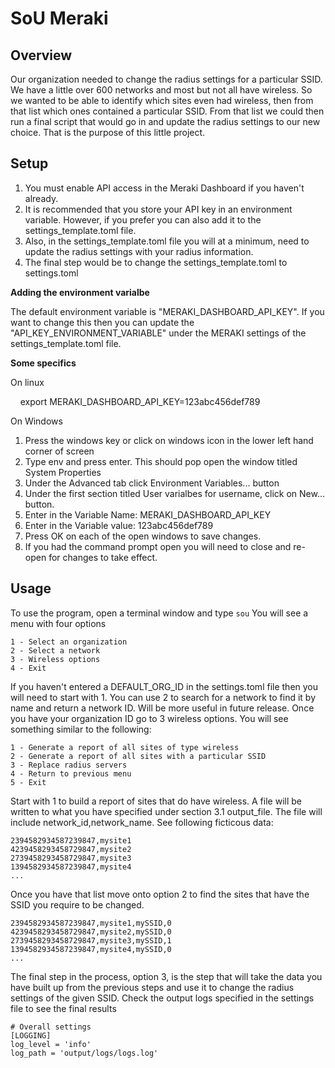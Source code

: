 # SoU Meraki

## Overview

Our organization needed to change the radius settings for a particular SSID. We have a little over 600 networks and most but not all have wireless. So we wanted to be able to identify which sites even had wireless, then from that list which ones contained a particular SSID. From that list we could then run a final script that would go in and update the radius settings to our new choice. That is the purpose of this little project.

## Setup

1. You must enable API access in the Meraki Dashboard if you haven't already.
2. It is recommended that you store your API key in an environment variable.
   However, if you prefer you can also add it to the settings_template.toml file.
3. Also, in the settings_template.toml file you will at a minimum, need to update
   the radius settings with your radius information.
4. The final step would be to change the settings_template.toml to settings.toml

**Adding the environment varialbe**

The default environment variable is "MERAKI_DASHBOARD_API_KEY". If you want to change
this then you can update the "API_KEY_ENVIRONMENT_VARIABLE" under the MERAKI settings
of the settings_template.toml file.

**Some specifics**

On linux

    export MERAKI_DASHBOARD_API_KEY=123abc456def789

On Windows

1. Press the windows key or click on windows icon in the lower left hand corner of screen
2. Type env and press enter. This should pop open the window titled System Properties
3. Under the Advanced tab click Environment Variables... button
4. Under the first section titled User varialbes for username, click on New... button.
5. Enter in the Variable Name: MERAKI_DASHBOARD_API_KEY
6. Enter in the Variable value: 123abc456def789
7. Press OK on each of the open windows to save changes.
8. If you had the command prompt open you will need to close and re-open for changes to take effect.

## Usage

To use the program, open a terminal window and type `sou`
You will see a menu with four options

    1 - Select an organization
    2 - Select a network
    3 - Wireless options
    4 - Exit

If you haven't entered a DEFAULT_ORG_ID in the settings.toml file then you will need to start with 1.
You can use 2 to search for a network to find it by name and return a network ID. Will be more useful in future release.
Once you have your organization ID go to 3 wireless options. You will see something similar to the following:

    1 - Generate a report of all sites of type wireless
    2 - Generate a report of all sites with a particular SSID
    3 - Replace radius servers
    4 - Return to previous menu
    5 - Exit

Start with 1 to build a report of sites that do have wireless. A file will be written to what you have specified
under section 3.1 output_file. The file will include network_id,network_name. See following ficticous data:

    2394582934587239847,mysite1
    4239458293458729847,mysite2
    2739458293458729847,mysite3
    1394582934587239847,mysite4
    ...

Once you have that list move onto option 2 to find the sites that have the SSID you require to be changed.

    2394582934587239847,mysite1,mySSID,0
    4239458293458729847,mysite2,mySSID,0
    2739458293458729847,mysite3,mySSID,1
    1394582934587239847,mysite4,mySSID,0
    ...

The final step in the process, option 3, is the step that will take the data you have built up from the previous steps
and use it to change the radius settings of the given SSID. Check the output logs specified in the settings file to see 
the final results

    # Overall settings
    [LOGGING]
    log_level = 'info'
    log_path = 'output/logs/logs.log'


